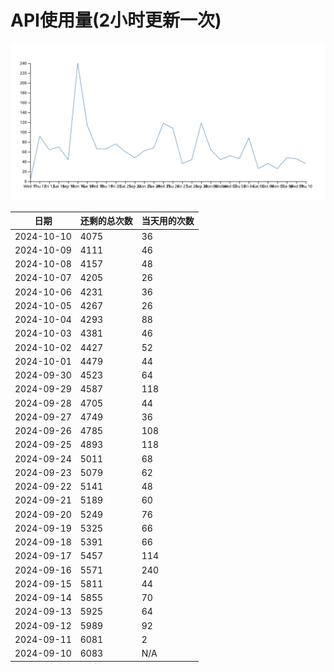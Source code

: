 # API使用量(2小时更新一次)



 ![走势图](./chart.svg)

| 日期       | 还剩的总次数 | 当天用的次数 |
|------------|------------|-------------------|
| 2024-10-10 | 4075 | 36                |
| 2024-10-09 | 4111 | 46                |
| 2024-10-08 | 4157 | 48                |
| 2024-10-07 | 4205 | 26                |
| 2024-10-06 | 4231 | 36                |
| 2024-10-05 | 4267 | 26                |
| 2024-10-04 | 4293 | 88                |
| 2024-10-03 | 4381 | 46                |
| 2024-10-02 | 4427 | 52                |
| 2024-10-01 | 4479 | 44                |
| 2024-09-30 | 4523 | 64                |
| 2024-09-29 | 4587 | 118                |
| 2024-09-28 | 4705 | 44                |
| 2024-09-27 | 4749 | 36                |
| 2024-09-26 | 4785 | 108                |
| 2024-09-25 | 4893 | 118                |
| 2024-09-24 | 5011 | 68                |
| 2024-09-23 | 5079 | 62                |
| 2024-09-22 | 5141 | 48                |
| 2024-09-21 | 5189 | 60                |
| 2024-09-20 | 5249 | 76                |
| 2024-09-19 | 5325 | 66                |
| 2024-09-18 | 5391 | 66                |
| 2024-09-17 | 5457 | 114                |
| 2024-09-16 | 5571 | 240                |
| 2024-09-15 | 5811 | 44                |
| 2024-09-14 | 5855 | 70                |
| 2024-09-13 | 5925 | 64                |
| 2024-09-12 | 5989 | 92                |
| 2024-09-11 | 6081 | 2                |
| 2024-09-10 | 6083 | N/A                |
